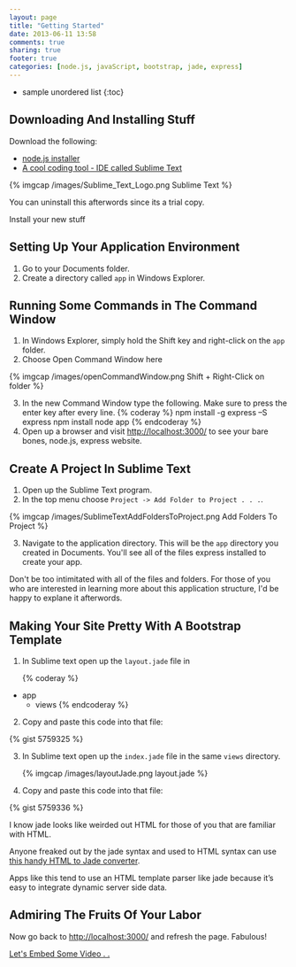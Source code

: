 ```yaml
---
layout: page
title: "Getting Started"
date: 2013-06-11 13:58
comments: true
sharing: true
footer: true
categories: [node.js, javaScript, bootstrap, jade, express]
---
```


* sample unordered list
{:toc}

## Downloading And Installing Stuff

Download the following:

 * [node.js installer](http://nodejs.org/)
 * [A cool coding tool - IDE called Sublime Text](http://www.sublimetext.com/)

 {% imgcap /images/Sublime_Text_Logo.png Sublime Text %}

 You can uninstall this afterwords since its a trial copy.

Install your new stuff

## Setting Up Your Application Environment

 1. Go to your Documents folder.
 2. Create a directory called `app` in Windows Explorer.

## Running Some Commands in The Command Window

 1. In Windows Explorer, simply hold the Shift key and right-click on the `app` folder.
 2. Choose Open Command Window here

 {% imgcap /images/openCommandWindow.png Shift + Right-Click on folder  %}

 3. In the new Command Window type the following.  Make sure to press the enter key after every line.
    {% coderay %}
      npm install -g express –S
      express
      npm install
      node app
    {% endcoderay %}
 4. Open up a browser and visit [http://localhost:3000/](http://localhost:3000/) to see your bare bones, node.js, express website.

## Create A Project In Sublime Text

 1. Open up the Sublime Text program.
 2. In the top menu choose `Project -> Add Folder to Project . . .`.

 {% imgcap /images/SublimeTextAddFoldersToProject.png Add Folders To Project %}

 3. Navigate to the application directory.  This will be the `app` directory you created in Documents. You'll see all of the files express installed
 to create your app.

 Don't be too intimitated with all of the files and folders.
 For those of you who are interested in learning more about this application structure, I'd be happy to
 explane it afterwords.

## Making Your Site Pretty With A Bootstrap Template

 1. In Sublime text open up the `layout.jade` file in

    {% coderay %}
- app
  - views
    {% endcoderay %}

 2. Copy and paste this code into that file:

{% gist 5759325 %}

 3. In Sublime text open up the `index.jade` file in the same `views` directory.

    {% imgcap /images/layoutJade.png layout.jade %}

 4. Copy and paste this code into that file:

{% gist 5759336 %}

I know jade looks like weirded out HTML for those of you that are familiar with HTML.

Anyone freaked out by the jade syntax and used to HTML syntax can use [this handy HTML to Jade converter](http://html2jade.aaron-powell.com/).

Apps like this tend to use an HTML template parser like jade because it’s easy to integrate dynamic server side data.

## Admiring The Fruits Of Your Labor

Now go back to [http://localhost:3000/](http://localhost:3000/) and refresh the page.  Fabulous!

[Let's Embed Some Video . . ](/embed-video/)
